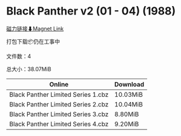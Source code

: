 # Black Panther v2 (01 - 04) (1988)

[磁力链接⬇Magnet Link](magnet:?xt=urn:btih:7e7616c231e813cf6f627bbcafa35b96e62cbecf&dn=Black%20Panther%20v2%20%2801%20-%2004%29%20%281988%29)

打包下载📦仍在工事中

文件数：4

总大小：38.07MiB

Online | Download
--- | ---
Black Panther Limited Series 1.cbz | 10.03MiB
Black Panther Limited Series 2.cbz | 10.04MiB
Black Panther Limited Series 3.cbz | 8.80MiB
Black Panther Limited Series 4.cbz | 9.20MiB